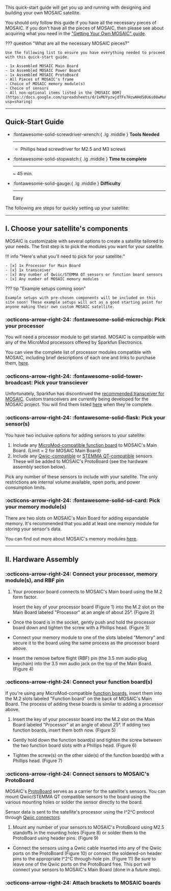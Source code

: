 This quick-start guide will get you up and running with designing and building your own MOSAIC satellite. 

You should only follow this guide if you have all the necessary pieces of MOSAIC. If you don't have all the pieces of MOSAIC, then please see about acquiring what you need in the ["Getting Your Own MOSAIC" guide](https://www.mosaicsat.org/getting_mosaic/).

??? question "What are all the necessary MOSAIC pieces?"
    
    Use the following list to ensure you have everything needed to proceed with this quick-start guide. 

    - 1x Assembled MOSAIC Main Board
    - 1x Assembled MOSAIC Power Board
    - 1x Assembled MOSAIC ProtoBoard
    - All Pieces of MOSAIC's frame
    - Choice of MOSAIC memory module(s)
    - Choice of sensors
    - All non-optional items listed in the [MOSAIC BOM](https://docs.google.com/spreadsheets/d/1xMUYyzwjdTFx7HzwNHd50U6s08wMuClfGDR2PERgSA4/edit?usp=sharing)

---

## Quick-Start Guide

<div class="grid cards" markdown>

-   :fontawesome-solid-screwdriver-wrench:{ .lg .middle } __Tools Needed__

    ---

    - Phillips head screwdriver for M2.5 and M3 screws

-   :fontawesome-solid-stopwatch:{ .lg .middle } __Time to complete__

    ---

    ~ 45 min.

-   :fontawesome-solid-gauge:{ .lg .middle } __Difficulty__

    ---

    Easy

</div>

The following are steps for quickly setting up your satellite:

---

## I. Choose your satellite's components

MOSAIC is customizable with several options to create a satellite tailored to your needs. The first step is to pick the modules you want for your satellite.

!!! info "Here's what you'll need to pick for your satellite:"

    - [x] 1x Processor for Main Board
    - [x] 1x transceiver
    - [x] Any number of Qwiic/STEMMA QT sensors or function board sensors
    - [x] Any number of MOSAIC memory modules

??? tip "Example setups coming soon"

    Example setups with pre-chosen components will be included on this site soon! These example setups will act as a good starting point for anyone making their own custom MOSAIC satellite.

### :octicons-arrow-right-24: :fontawesome-solid-microchip: Pick your processor

You will need a processor module to get started. MOSAIC is compatible with any of the MicroMod processors offered by Sparkfun Electronics. 

You can view the complete list of processor modules compatible with MOSAIC, including brief descriptions of each one and links to purchase them, [here](https://www.mosaicsat.org/core_documentation/hardware/main_board/processors/). 

### :octicons-arrow-right-24: :fontawesome-solid-tower-broadcast: Pick your transciever

Unfortunately, Sparkfun has discontinued the [recommended transceiver for MOSAIC](https://www.sparkfun.com/sparkfun-micromod-lora-function-board.html). Custom transceivers are currently being developed for the MOSAIC project. You will find them listed [here](https://www.mosaicsat.org/core_documentation/hardware/sensors_and_radios) when they're complete. 

### :octicons-arrow-right-24: :fontawesome-solid-flask: Pick your sensor(s)

You have two inclusive options for adding sensors to your satellite:

1. Include any [MicroMod-compatible function board](https://www.mosaicsat.org/core_documentation/hardware/main_board/function_boards/) to MOSAIC's Main Board. (Limit = 2 for MOSAIC Main Board)
2. Include any [Qwiic-compatible](https://www.sparkfun.com/sensors.html?sf_global_qwiic_connector=8262) or [STEMMA QT-compatible](https://www.adafruit.com/category/1005) sensors. These will be added to MOSAIC's ProtoBoard (see the hardware assembly section below).

Pick any number of these sensors to include with your satellite. The only restrictions are internal volume available, open ports, and power consumption limits.

### :octicons-arrow-right-24: :fontawesome-solid-sd-card: Pick your memory module(s)

There are two slots on MOSAIC's Main Board for adding expandable memory. It's recommended that you add at least one memory module for storing your sensor's data. 

You can find out more about MOSAIC's memory modules [here](https://www.mosaicsat.org/core_documentation/hardware/main_board/memory_modules/).

---

## II. Hardware Assembly

### :octicons-arrow-right-24: Connect your processor, memory module(s), and RBF pin

1. Your processor board connects to MOSAIC's Main board using the M.2 form factor. 

    Insert the key of your processor board (Figure 1) into the M.2 slot on the Main Board labeled "Processor" at an angle of about 25°. (Figure 2)

- Once the board is in the socket, gently push and hold the processor board down and tighten the screw with a Phillips head. (Figure 3)

- Connect your memory module to one of the slots labeled "Memory" and secure it to the board using the same process as the processor board above.

- Insert the remove before flight (RBF) pin (the 3.5 mm audio plug keychain) into the 3.5 mm audio jack on the top of the Main Board. (Figure 4)

### :octicons-arrow-right-24: Connect your function board(s)

If you're using any MicroMod-compatible [function boards](https://www.mosaicsat.org/core_documentation/hardware/main_board/function_boards/), insert them into the M.2 slots labeled "Function board" on the back of MOSAIC's Main Board. The process of adding these boards is similar to adding a processor above. 

1. Insert the key of your processor board into the M.2 slot on the Main Board labeled "Processor" at an angle of about 25°. If adding two function boards, insert them both now. (Figure 5)

- Gently hold down the function board(s) and tighten the screw between the two function board slots with a Phillips head. (Figure 6)

- Tighten the screw(s) on the other side(s) of the function board(s) with a Phillips head. (Figure 7)

### :octicons-arrow-right-24: Connect sensors to MOSAIC's ProtoBoard

MOSAIC's [ProtoBoard](https://www.mosaicsat.org/core_documentation/hardware/protoboard/) serves as a carrier for the satellite's sensors. You can mount Qwiic/STEMMA QT compatible sensors to the board using the various mounting holes or solder the sensor directly to the board. 

Sensor data is sent to the satellite's processor using the I^2^C protocol through [Qwiic connectors](https://www.sparkfun.com/qwiic). 

1. Mount any number of your sensors to MOSAIC's ProtoBoard using M2.5 standoffs in the mounting holes (Figure 8) or solder them to the ProtoBoard using header pins. (Figure 9)

- Connect the sensors using a Qwiic cable inserted into any of the Qwiic ports on the ProtoBoard (Figure 10) or connect the soldered-on header pins to the appropriate I^2^C through-hole pin. (Figure 11) Be sure to leave one of the Qwiic ports on the ProtoBoard free. This port will connect your sensors to MOSAIC's Main Board (done in a future step).

### :octicons-arrow-right-24: Attach brackets to MOSAIC boards

